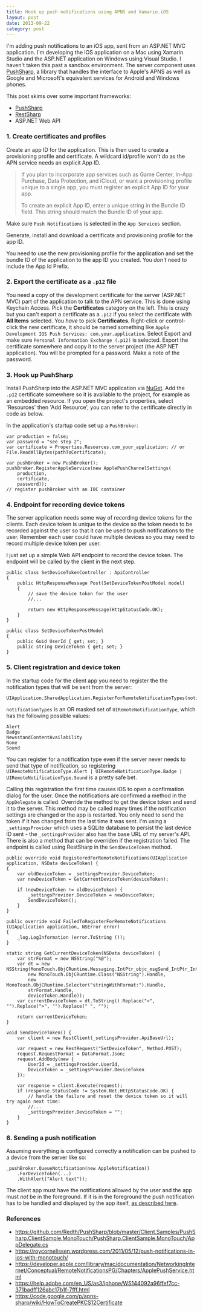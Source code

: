 ```yaml
---
title: Hook up push notifications using APNS and Xamarin.iOS
layout: post
date: 2013-09-22
category: post
---
```


I'm adding push notifications to an iOS app, sent from an ASP.NET MVC application. I'm developing the iOS application on a Mac using Xamarin Studio and the ASP.NET application on Windows using Visual Studio. I haven't taken this past a sandbox environment. The server component uses [PushSharp](https://github.com/Redth/PushSharp), a library that handles the interface to Apple's APNS as well as Google and Microsoft's equivalent services for Android and Windows phones.

This post skims over some important frameworks:

- [PushSharp](https://github.com/Redth/PushSharp)
- [RestSharp](https://restsharp.org/)
- ASP.NET Web API

### 1. Create certificates and profiles

Create an app ID for the application. This is then used to create a provisioning profile and certificate. A wildcard id/profile won't do as the APN service needs an explicit App ID.

> If you plan to incorporate app services such as Game Center, In-App Purchase, Data Protection, and iCloud, or want a provisioning profile unique to a single app, you must register an explicit App ID for your app.
>
> To create an explicit App ID, enter a unique string in the Bundle ID field. This string should match the Bundle ID of your app.

Make sure `Push Notifications` is selected in the `App Services` section.

Generate, install and download a certificate and provisioning profile for the app ID.

You need to use the new provisioning profile for the application and set the bundle ID of the application to the app ID you created. You _don't_ need to include the App Id Prefix.


### 2. Export the certificate as a `.p12` file

You need a copy of the development certificate for the server (ASP.NET MVC) part of the application to talk to the APN service. This is done using Keychain Access. Pick the **Certificates** category on the left. This is crazy but you can't export a certificate as a `.p12` if you select the certificate with **All Items** selected. You _have_ to pick **Certificates**. Right-click or control-click the new certificate, it should be named something like `Apple Development IOS Push Services: com.your.application`. Select Export and make sure `Personal Information Exchange (.p12)` is selected. Export the certificate somewhere and copy it to the server project (the ASP.NET application). You will be prompted for a password. Make a note of the password.

### 3. Hook up PushSharp

Install PushSharp into the ASP.NET MVC application via [NuGet](https://www.nuget.org/packages/PushSharp). Add the `.p12` certificate somewhere so it is available to the project, for example as an embedded resource. If you open the project's properties, select 'Resources' then 'Add Resource', you can refer to the certificate directly in code as below.

In the application's startup code set up a `PushBroker`:

	var production = false;
	var password = "see step 2";
	var certificate = Properties.Resources.com_your_application; // or File.ReadAllBytes(pathToCertificate);

	var pushBroker = new PushBroker();
	pushBroker.RegisterAppleService(new ApplePushChannelSettings(
		production,
		certificate,
		password));
	// register pushBroker with an IOC container


### 4. Endpoint for recording device tokens

The server application needs some way of recording device tokens for the clients. Each device token is unique to the device so the token needs to be recorded against the user so that it can be used to push notifications to the user. Remember each user could have multiple devices so you may need to record multiple device token per user.

I just set up a simple Web API endpoint to record the device token. The endpoint will be called by the client in the next step.

    public class SetDeviceTokenController : ApiController
    {
        public HttpResponseMessage Post(SetDeviceTokenPostModel model)
        {
        	// save the device token for the user
        	//...

            return new HttpResponseMessage(HttpStatusCode.OK);
        }
    }

    public class SetDeviceTokenPostModel
    {
        public Guid UserId { get; set; }
        public string DeviceToken { get; set; }
    }

### 5. Client registration and device token

In the startup code for the client app you need to register the the notification types that will be sent from the server:

	UIApplication.SharedApplication.RegisterForRemoteNotificationTypes(notificationTypes);

`notificationTypes` is an OR masked set of `UIRemoteNotificationType`, which has the following possible values:

	Alert
	Badge
	NewsstandContentAvailability
	None
	Sound

You can register for a notification type even if the server never needs to send that type of notification, so registering `UIRemoteNotificationType.Alert | UIRemoteNotificationType.Badge | UIRemoteNotificationType.Sound` is a pretty safe bet.

Calling this registration the first time causes iOS to open a confirmation dialog for the user. Once the notifications are confirmed a method in the `AppDelegate` is called. Override the method to get the device token and send it to the server. This method may be called many times if the notification settings are changed or the app is restarted. You only need to send the token if it has changed from the last time it was sent. I'm using a `_settingsProvider` which uses a SQLite database to persist the last device ID sent - the `_settingsProvider` also has the base URL of my server's API. There is also a method that can be overriden if the registration failed. The endpoint is called using RestSharp in the `SendDeviceToken` method.

	public override void RegisteredForRemoteNotifications(UIApplication application, NSData deviceToken) {
	{
		var oldDeviceToken = _settingsProvider.DeviceToken;
		var newDeviceToken = GetCurrentDeviceToken(deviceToken);

		if (newDeviceToken != oldDeviceToken) {
			_settingsProvider.DeviceToken = newDeviceToken;
			SendDeviceToken();
		}
	}

	public override void FailedToRegisterForRemoteNotifications (UIApplication application, NSError error)
	{
		_log.LogInformation (error.ToString ());
	}

	static string GetCurrentDeviceToken(NSData deviceToken) {
		var strFormat = new NSString("%@");
		var dt = new NSString(MonoTouch.ObjCRuntime.Messaging.IntPtr_objc_msgSend_IntPtr_IntPtr(
			new MonoTouch.ObjCRuntime.Class("NSString").Handle, 
			new MonoTouch.ObjCRuntime.Selector("stringWithFormat:").Handle, 
			strFormat.Handle, 
			deviceToken.Handle));
		var currentDeviceToken = dt.ToString().Replace("<", "").Replace(">", "").Replace(" ", "");

		return currentDeviceToken;
	}

	void SendDeviceToken() {
		var client = new RestClient(_settingsProvider.ApiBaseUrl);

		var request = new RestRequest("SetDeviceToken", Method.POST);
		request.RequestFormat = DataFormat.Json;
		request.AddBody(new {
			UserId = _settingsProvider.UserId,
			DeviceToken = _settingsProvider.DeviceToken
		});

		var response = client.Execute(request);
		if (response.StatusCode != System.Net.HttpStatusCode.OK) {
			// handle the failure and reset the device token so it will try again next time:
			//...
			_settingsProvider.DeviceToken = "";
		}
	}


### 6. Sending a push notification

Assuming everything is configured correctly a notification can be pushed to a device from the server like so:

	_pushBroker.QueueNotification(new AppleNotification()
		.ForDeviceToken(...)
		.WithAlert("Alert text"));

The client app must have the notifications allowed by the user and the app must _not_ be in the foreground. If it is in the foreground the push notification has to be handled and displayed by the app itself, [as described here](https://roycornelissen.wordpress.com/2011/05/12/push-notifications-in-ios-with-monotouch/).


### References

- <https://github.com/Redth/PushSharp/blob/master/Client.Samples/PushSharp.ClientSample.MonoTouch/PushSharp.ClientSample.MonoTouch/AppDelegate.cs>
- <https://roycornelissen.wordpress.com/2011/05/12/push-notifications-in-ios-with-monotouch/>
- <https://developer.apple.com/library/mac/documentation/NetworkingInternet/Conceptual/RemoteNotificationsPG/Chapters/ApplePushService.html>
- <https://help.adobe.com/en_US/as3/iphone/WS144092a96ffef7cc-371badff126abc17b1f-7fff.html>
- <https://code.google.com/p/apns-sharp/wiki/HowToCreatePKCS12Certificate>